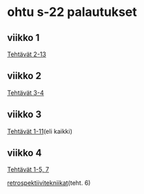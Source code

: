 # ohtu s-22 palautukset

## viikko 1
[Tehtävät 2-13](https://github.com/meeries/ohtuvarasto)

## viikko 2
[Tehtävät 3-4](https://github.com/meeries/ohtuvarasto)

## viikko 3
[Tehtävät 1-11](https://github.com/meeries/palautusrepositorio/tree/main/viikko3)(eli kaikki)

## viikko 4
[Tehtävät 1-5, 7](https://github.com/meeries/palautusrepositorio/tree/main/viikko4)

[retrospektiivitekniikat](https://github.com/meeries/palautusrepositorio/blob/main/retro.md)(teht. 6)

